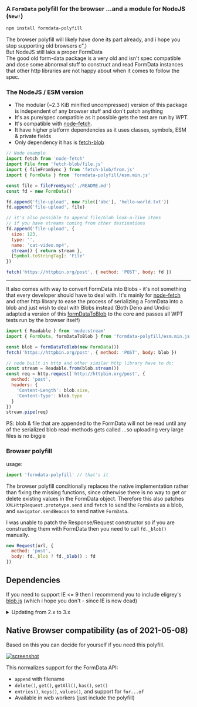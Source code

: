 ### A `FormData` polyfill for the browser ...and a module for NodeJS (`New!`)

```bash
npm install formdata-polyfill
```

The browser polyfill will likely have done its part already, and i hope you stop supporting old browsers c",)<br>
But NodeJS still laks a proper FormData<br>The good old form-data package is a very old and isn't spec compatible and dose some abnormal stuff to construct and read FormData instances that other http libraries are not happy about when it comes to follow the spec.

### The NodeJS / ESM version

- The modular (~2.3 KiB minified uncompressed) version of this package is independent of any browser stuff and don't patch anything
- It's as pure/spec compatible as it possible gets the test are run by WPT.
- It's compatible with [node-fetch](https://github.com/node-fetch/node-fetch).
- It have higher platform dependencies as it uses classes, symbols, ESM & private fields
- Only dependency it has is [fetch-blob](https://github.com/node-fetch/fetch-blob)

```js
// Node example
import fetch from 'node-fetch'
import File from 'fetch-blob/file.js'
import { fileFromSync } from 'fetch-blob/from.js'
import { FormData } from 'formdata-polyfill/esm.min.js'

const file = fileFromSync('./README.md')
const fd = new FormData()

fd.append('file-upload', new File(['abc'], 'hello-world.txt'))
fd.append('file-upload', file)

// it's also possible to append file/blob look-a-like items
// if you have streams coming from other destinations
fd.append('file-upload', {
  size: 123,
  type: '',
  name: 'cat-video.mp4',
  stream() { return stream },
  [Symbol.toStringTag]: 'File'
})

fetch('https://httpbin.org/post', { method: 'POST', body: fd })
```

______________________________________________________________________

It also comes with way to convert FormData into Blobs - it's not something that every developer should have to deal with.
It's mainly for [node-fetch](https://github.com/node-fetch/node-fetch) and other http library to ease the process of serializing a FormData into a blob and just wish to deal with Blobs instead (Both Deno and Undici adapted a version of this [formDataToBlob](https://github.com/jimmywarting/FormData/blob/5ddea9e0de2fc5e246ab1b2f9d404dee0c319c02/formdata-to-blob.js) to the core and passes all WPT tests run by the browser itself)

```js
import { Readable } from 'node:stream'
import { FormData, formDataToBlob } from 'formdata-polyfill/esm.min.js'

const blob = formDataToBlob(new FormData())
fetch('https://httpbin.org/post', { method: 'POST', body: blob })

// node built in http and other similar http library have to do:
const stream = Readable.from(blob.stream())
const req = http.request('http://httpbin.org/post', {
  method: 'post',
  headers: {
    'Content-Length': blob.size,
    'Content-Type': blob.type
  }
})
stream.pipe(req)
```

PS: blob & file that are appended to the FormData will not be read until any of the serialized blob read-methods gets called
...so uploading very large files is no biggie

### Browser polyfill

usage:

```js
import 'formdata-polyfill' // that's it
```

The browser polyfill conditionally replaces the native implementation rather than fixing the missing functions,
since otherwise there is no way to get or delete existing values in the FormData object.
Therefore this also patches `XMLHttpRequest.prototype.send` and `fetch` to send the `FormData` as a blob,
and `navigator.sendBeacon` to send native `FormData`.

I was unable to patch the Response/Request constructor
so if you are constructing them with FormData then you need to call `fd._blob()` manually.

```js
new Request(url, {
  method: 'post',
  body: fd._blob ? fd._blob() : fd
})
```

## Dependencies

If you need to support IE \<= 9 then I recommend you to include eligrey's [blob.js]
(which i hope you don't - since IE is now dead)

<details>
    <summary>Updating from 2.x to 3.x</summary>

Previously you had to import the polyfill and use that,
since it didn't replace the global (existing) FormData implementation.
But now it transparently calls `_blob()` for you when you are sending something with fetch or XHR,
by way of monkey-patching the `XMLHttpRequest.prototype.send` and `fetch` functions.

So you maybe had something like this:

```javascript
var FormData = require('formdata-polyfill')
var fd = new FormData(form)
xhr.send(fd._blob())
```

There is no longer anything exported from the module
(though you of course still need to import it to install the polyfill),
so you can now use the FormData object as normal:

```javascript
require('formdata-polyfill')
var fd = new FormData(form)
xhr.send(fd)
```

</details>

## Native Browser compatibility (as of 2021-05-08)

Based on this you can decide for yourself if you need this polyfill.

[![screenshot](https://user-images.githubusercontent.com/1148376/117550329-0993aa80-b040-11eb-976c-14e31f1a3ba4.png)](https://developer.mozilla.org/en-US/docs/Web/API/FormData#Browser_compatibility)

This normalizes support for the FormData API:

- `append` with filename
- `delete()`, `get()`, `getAll()`, `has()`, `set()`
- `entries()`, `keys()`, `values()`, and support for `for...of`
- Available in web workers (just include the polyfill)

[blob.js]: https://github.com/eligrey/Blob.js
